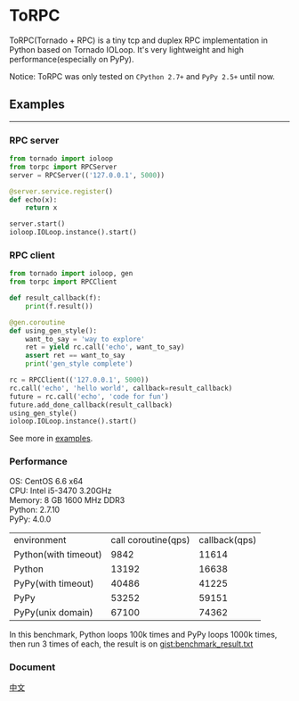 # ToRPC

ToRPC(Tornado + RPC) is a tiny tcp and duplex RPC implementation in Python based on Tornado IOLoop. It's very lightweight and high performance(especially on PyPy).

Notice: ToRPC was only tested on `CPython 2.7+` and `PyPy 2.5+` until now.

## Examples
--------

### RPC server
```python
from tornado import ioloop
from torpc import RPCServer
server = RPCServer(('127.0.0.1', 5000))

@server.service.register()
def echo(x):
    return x

server.start()
ioloop.IOLoop.instance().start()
```

### RPC client
```python
from tornado import ioloop, gen
from torpc import RPCClient

def result_callback(f):
    print(f.result())

@gen.coroutine
def using_gen_style():
    want_to_say = 'way to explore'
    ret = yield rc.call('echo', want_to_say)
    assert ret == want_to_say
    print('gen_style complete')

rc = RPCClient(('127.0.0.1', 5000))
rc.call('echo', 'hello world', callback=result_callback)
future = rc.call('echo', 'code for fun')
future.add_done_callback(result_callback)
using_gen_style()
ioloop.IOLoop.instance().start()
```

See more in [examples](https://github.com/yoki123/torpc/tree/master/examples).

### Performance

OS: CentOS 6.6 x64<br/>
CPU: Intel i5-3470 3.20GHz<br/>
Memory: 8 GB 1600 MHz DDR3<br/>
Python: 2.7.10<br/>
PyPy: 4.0.0

<table>
<tr>
    <td>environment</td>
    <td>call coroutine(qps)</td>
    <td>callback(qps)</td>
</tr>
<tr>
    <td>Python(with timeout)</td>
    <td>9842</td>
    <td>11614</td>
</tr>
<tr>
    <td>Python</td>
    <td>13192</td>
    <td>16638</td>
</tr>
<tr>
    <td>PyPy(with timeout)</td>
    <td>40486</td>
    <td>41225</td>
</tr>
<tr>
    <td>PyPy</td>
    <td>53252</td>
    <td>59151</td>
</tr>
<tr>
    <td>PyPy(unix domain)</td>
    <td>67100</td>
    <td>74362</td>
</tr>
</table>

In this benchmark, Python loops 100k times and PyPy loops 1000k times, then run 3 times of each, the result is on [gist:benchmark_result.txt](https://gist.github.com/yoki123/c6f8a9c4f375f61359e2)

### Document
[中文](https://github.com/yoki123/torpc/blob/master/README-zh.md)
